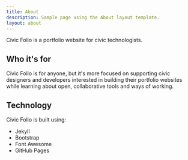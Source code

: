 ```yaml
---
title: About
description: Sample page using the About layout template.
layout: about
---
```


Civic Folio is a portfolio website for civic technologists.

## Who it's for

Civic Folio is for anyone, but it's more focused on supporting civic designers and developers interested in building their portfolio websites while learning about open, collaborative tools and ways of working.

## Technology

Civic Folio is built using:

* Jekyll
* Bootstrap
* Font Awesome
* GitHub Pages